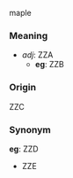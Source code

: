 maple
### Meaning
+ _adj_: ZZA
    + __eg__: ZZB

### Origin

ZZC

### Synonym

__eg__: ZZD

+ ZZE


